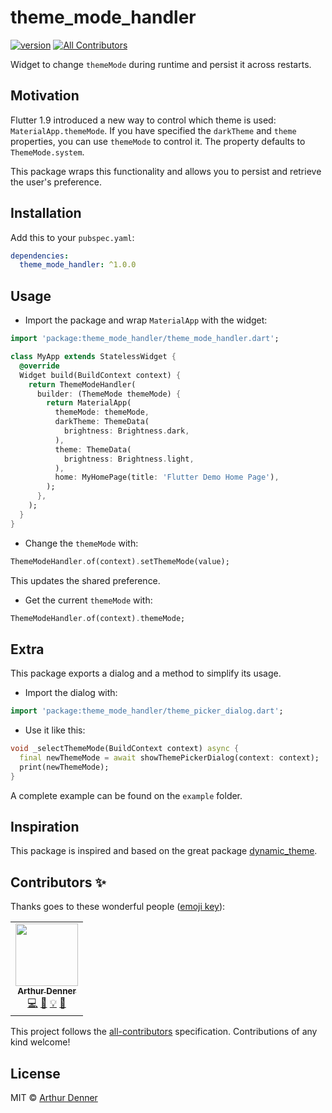 # theme_mode_handler

<!-- ALL-CONTRIBUTORS-BADGE:START - Do not remove or modify this section -->

[![version][version-badge]][package]
[![All Contributors](https://img.shields.io/badge/all_contributors-1-orange.svg?style=flat-square)](#contributors-)

<!-- ALL-CONTRIBUTORS-BADGE:END -->

Widget to change `themeMode` during runtime and persist it across restarts.

## Motivation

Flutter 1.9 introduced a new way to control which theme is used: `MaterialApp.themeMode`. If you have specified the `darkTheme` and `theme` properties, you can use `themeMode` to control it. The property defaults to `ThemeMode.system`.

This package wraps this functionality and allows you to persist and retrieve the user's preference.

## Installation

Add this to your `pubspec.yaml`:

```yaml
dependencies:
  theme_mode_handler: ^1.0.0
```

## Usage

- Import the package and wrap `MaterialApp` with the widget:

```dart
import 'package:theme_mode_handler/theme_mode_handler.dart';

class MyApp extends StatelessWidget {
  @override
  Widget build(BuildContext context) {
    return ThemeModeHandler(
      builder: (ThemeMode themeMode) {
        return MaterialApp(
          themeMode: themeMode,
          darkTheme: ThemeData(
            brightness: Brightness.dark,
          ),
          theme: ThemeData(
            brightness: Brightness.light,
          ),
          home: MyHomePage(title: 'Flutter Demo Home Page'),
        );
      },
    );
  }
}
```

- Change the `themeMode` with:

```dart
ThemeModeHandler.of(context).setThemeMode(value);
```

This updates the shared preference.

- Get the current `themeMode` with:

```dart
ThemeModeHandler.of(context).themeMode;
```

## Extra

This package exports a dialog and a method to simplify its usage.

- Import the dialog with:

```dart
import 'package:theme_mode_handler/theme_picker_dialog.dart';
```

- Use it like this:

```dart
void _selectThemeMode(BuildContext context) async {
  final newThemeMode = await showThemePickerDialog(context: context);
  print(newThemeMode);
}
```

A complete example can be found on the `example` folder.

## Inspiration

This package is inspired and based on the great package [dynamic_theme](https://github.com/Norbert515/dynamic_theme).

## Contributors ✨

Thanks goes to these wonderful people ([emoji key](https://allcontributors.org/docs/en/emoji-key)):

<!-- ALL-CONTRIBUTORS-LIST:START - Do not remove or modify this section -->
<!-- prettier-ignore-start -->
<!-- markdownlint-disable -->
<table>
  <tr>
    <td align="center"><a href="https://github.com/arthurdenner"><img src="https://avatars0.githubusercontent.com/u/13774309?v=4" width="100px;" alt=""/><br /><sub><b>Arthur Denner</b></sub></a><br /><a href="https://github.com/arthurdenner/theme_mode_handler/commits?author=arthurdenner" title="Code">💻</a> <a href="#design-arthurdenner" title="Design">🎨</a> <a href="#example-arthurdenner" title="Examples">💡</a> <a href="#maintenance-arthurdenner" title="Maintenance">🚧</a></td>
  </tr>
</table>

<!-- markdownlint-enable -->
<!-- prettier-ignore-end -->

<!-- ALL-CONTRIBUTORS-LIST:END -->

This project follows the [all-contributors](https://github.com/all-contributors/all-contributors) specification. Contributions of any kind welcome!

## License

MIT © [Arthur Denner](https://github.com/arthurdenner/)

[version-badge]: https://img.shields.io/pub/v/theme_mode_handler?style=flat-square
[package]: https://pub.dev/packages/theme_mode_handler
